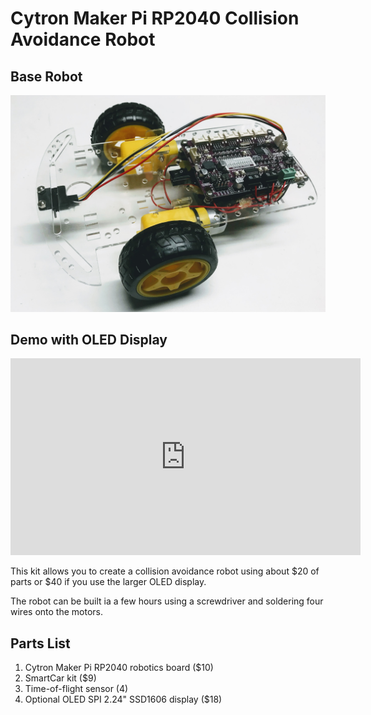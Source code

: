 # Cytron Maker Pi RP2040 Collision Avoidance Robot

## Base Robot
![Maker Pi RP2040 Top View](../../img/maker-pi-rp2040-tof-robot.jpg)

## Demo with OLED Display

<iframe width="560" height="315" src="https://www.youtube.com/embed/MncEnIN5NEY" title="YouTube video player" frameborder="0" allow="accelerometer; autoplay; clipboard-write; encrypted-media; gyroscope; picture-in-picture" allowfullscreen></iframe>

This kit allows you to create a collision avoidance robot using about $20 of parts or $40 if you use the larger OLED display.

The robot can be built ia a few hours using a screwdriver and soldering four wires onto the motors.

## Parts List

1. Cytron Maker Pi RP2040 robotics board ($10)
2. SmartCar kit ($9)
3. Time-of-flight sensor (4)
4. Optional OLED SPI 2.24" SSD1606 display ($18)

